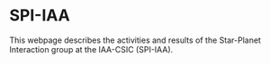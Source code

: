 # SPI-IAA

This webpage describes the activities and results of the Star-Planet Interaction group at the IAA-CSIC (SPI-IAA).

